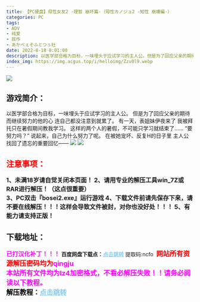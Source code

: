 ```yaml
---
title: 【PC硬盘】母性女友2 -理智 崩坏篇-（母性カノジョ2 -知性 崩壊編-）
categories: PC
tags:
- ADV
- 纯爱
- 拔作
- あかべぇそふとつぅ社
date: 2022-8-18 8:01:00
description: 以医学部合格为目标，一味埋头于应试学习的主人公。但是为了回应父亲的期待而继续努力的他的心连自己都没注意到就累了。有一天，表姐妹伊夜来了我被拜托只在暑假期间教我学习。这样的两个人的暑假，不可能只学习就结束了……“要努力吗？”说起来，自己为什么努力了呢。在被她宠坏、反复H的日子里。主人公找回了遗忘的重要回忆——
index_img: https://img.acgus.top/i/helloimg/Zzv0l9.webp
---
```

![](https://img.acgus.top/i/helloimg/Zzv0l9.webp)
## 游戏简介：
以医学部合格为目标，一味埋头于应试学习的主人公。
但是为了回应父亲的期待而继续努力的他的心
连自己都没注意到就累了。
有一天，表姐妹伊夜来了
我被拜托只在暑假期间教我学习。
这样的两个人的暑假，不可能只学习就结束了……
“要努力吗？”
说起来，自己为什么努力了呢。
在被她宠坏、反复H的日子里
主人公找回了遗忘的重要回忆——
![](https://img.acgus.top/i/helloimg/ZzvN6X.webp)
![](https://img.acgus.top/i/helloimg/ZzvpRg.webp)
<br>







## <font color=#FF0000 >注意事项：</font>
<font size=3><b>1、未满18岁请自觉关闭本页面！
2、请用专业的解压工具win_7Z或RAR进行解压！（这点很重要）  
3、PC双击『bosei2.exe』运行游戏
4、下载文件前请先保存下来，请不要在线解压！！！这样会导致文件被封，对你也没好处！！！
5、有能力请支持正版！</b></font>

## 下载地址：
<font color=#FF00FF size=3>**已打汉化补丁！！！**</font>
<b>百度网盘下载点：</b><a href="https://pan.baidu.com/s/1tRWmu_Z85P7lrS0WlJylBg?pwd=ncfo" style="color: #87CEEB;"><b>点击跳转</b></a> 提取码:ncfo
<a style="padding: 0" href="https://post.qingju.org/AD/"><img style="max-width:100%" src="https://img.acgus.top/i/2024/07/478f689b8021d8d499ab43d21acf137a.gif" alt=""></a>
<b><font color=#FF0000 size=4>网站所有资源解压密码均为</b></font><b><font color=#FF00FF size=4>qingju</font><font color=#FF0000 ></font></b><br><b><font color=#FF00FF size=4>本站所有文件均为lz4加密格式，不看必解压失败！！请务必阅读以下教程。</b></font><br><b><font color=#000 size=4>解压教程：</b><a href="https://post.qingju.org/tutorial/000/" style="color: #87CEEB;"><b>点击跳转</b></a>